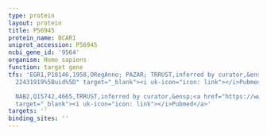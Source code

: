 ```yaml
---
type: protein
layout: protein
title: P56945
protein_name: BCAR1
uniprot_accession: P56945
ncbi_gene_id: '9564'
organism: Homo sapiens
function: target gene
tfs: 'EGR1,P18146,1958,ORegAnno; PAZAR; TRRUST,inferred by curator,&ensp;<a href="https://www.ncbi.nlm.nih.gov/pubmed/?term=18971253;
  22431919%5Buid%5D" target="_blank"><i uk-icon="icon: link"></i>Pubmed</a>

  NAB2,Q15742,4665,TRRUST,inferred by curator,&ensp;<a href="https://www.ncbi.nlm.nih.gov/pubmed/?term=22431919%5Buid%5D"
  target="_blank"><i uk-icon="icon: link"></i>Pubmed</a>'
targets: ''
binding_sites: ''
---
```

